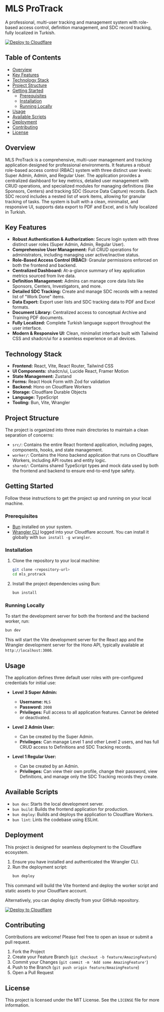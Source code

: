 # MLS ProTrack

A professional, multi-user tracking and management system with role-based access control, definition management, and SDC record tracking, fully localized in Turkish.

[![Deploy to Cloudflare](https://deploy.workers.cloudflare.com/button)](https://deploy.workers.cloudflare.com/?url=https://github.com/cizenel/generated-app-20251004-125352)

## Table of Contents

- [Overview](#overview)
- [Key Features](#key-features)
- [Technology Stack](#technology-stack)
- [Project Structure](#project-structure)
- [Getting Started](#getting-started)
  - [Prerequisites](#prerequisites)
  - [Installation](#installation)
  - [Running Locally](#running-locally)
- [Usage](#usage)
- [Available Scripts](#available-scripts)
- [Deployment](#deployment)
- [Contributing](#contributing)
- [License](#license)

## Overview

MLS ProTrack is a comprehensive, multi-user management and tracking application designed for professional environments. It features a robust role-based access control (RBAC) system with three distinct user levels: Super Admin, Admin, and Regular User. The application provides a centralized dashboard for key metrics, detailed user management with CRUD operations, and specialized modules for managing definitions (like Sponsors, Centers) and tracking SDC (Source Data Capture) records. Each SDC record includes a nested list of work items, allowing for granular tracking of tasks. The system is built with a clean, minimalist, and responsive UI, supports data export to PDF and Excel, and is fully localized in Turkish.

## Key Features

-   **Robust Authentication & Authorization:** Secure login system with three distinct user roles (Super Admin, Admin, Regular User).
-   **Comprehensive User Management:** Full CRUD operations for administrators, including managing user active/inactive status.
-   **Role-Based Access Control (RBAC):** Granular permissions enforced on both the frontend and backend.
-   **Centralized Dashboard:** At-a-glance summary of key application metrics sourced from live data.
-   **Definition Management:** Admins can manage core data lists like Sponsors, Centers, Investigators, and more.
-   **Detailed SDC Tracking:** Create and manage SDC records with a nested list of "Work Done" items.
-   **Data Export:** Export user lists and SDC tracking data to PDF and Excel formats.
-   **Document Library:** Centralized access to conceptual Archive and Training PDF documents.
-   **Fully Localized:** Complete Turkish language support throughout the user interface.
-   **Modern & Responsive UI:** Clean, minimalist interface built with Tailwind CSS and shadcn/ui for a seamless experience on all devices.

## Technology Stack

-   **Frontend:** React, Vite, React Router, Tailwind CSS
-   **UI Components:** shadcn/ui, Lucide React, Framer Motion
-   **State Management:** Zustand
-   **Forms:** React Hook Form with Zod for validation
-   **Backend:** Hono on Cloudflare Workers
-   **Storage:** Cloudflare Durable Objects
-   **Language:** TypeScript
-   **Tooling:** Bun, Vite, Wrangler

## Project Structure

The project is organized into three main directories to maintain a clean separation of concerns:

-   `src/`: Contains the entire React frontend application, including pages, components, hooks, and state management.
-   `worker/`: Contains the Hono backend application that runs on Cloudflare Workers, including API routes and entity logic.
-   `shared/`: Contains shared TypeScript types and mock data used by both the frontend and backend to ensure end-to-end type safety.

## Getting Started

Follow these instructions to get the project up and running on your local machine.

### Prerequisites

-   [Bun](https://bun.sh/) installed on your system.
-   [Wrangler CLI](https://developers.cloudflare.com/workers/wrangler/install-and-update/) logged into your Cloudflare account. You can install it globally with `bun install -g wrangler`.

### Installation

1.  Clone the repository to your local machine:
    ```sh
    git clone <repository-url>
    cd mls_protrack
    ```

2.  Install the project dependencies using Bun:
    ```sh
    bun install
    ```

### Running Locally

To start the development server for both the frontend and the backend worker, run:

```sh
bun dev
```

This will start the Vite development server for the React app and the Wrangler development server for the Hono API, typically available at `http://localhost:3000`.

## Usage

The application defines three default user roles with pre-configured credentials for initial use:

-   **Level 3 Super Admin:**
    -   **Username:** `MLS`
    -   **Password:** `2008`
    -   **Privileges:** Full access to all application features. Cannot be deleted or deactivated.

-   **Level 2 Admin User:**
    -   Can be created by the Super Admin.
    -   **Privileges:** Can manage Level 1 and other Level 2 users, and has full CRUD access to Definitions and SDC Tracking records.

-   **Level 1 Regular User:**
    -   Can be created by an Admin.
    -   **Privileges:** Can view their own profile, change their password, view Definitions, and manage only the SDC Tracking records they create.

## Available Scripts

-   `bun dev`: Starts the local development server.
-   `bun build`: Builds the frontend application for production.
-   `bun deploy`: Builds and deploys the application to Cloudflare Workers.
-   `bun lint`: Lints the codebase using ESLint.

## Deployment

This project is designed for seamless deployment to the Cloudflare ecosystem.

1.  Ensure you have installed and authenticated the Wrangler CLI.
2.  Run the deployment script:
    ```sh
    bun deploy
    ```
This command will build the Vite frontend and deploy the worker script and static assets to your Cloudflare account.

Alternatively, you can deploy directly from your GitHub repository.

[![Deploy to Cloudflare](https://deploy.workers.cloudflare.com/button)](https://deploy.workers.cloudflare.com/?url=https://github.com/cizenel/generated-app-20251004-125352)

## Contributing

Contributions are welcome! Please feel free to open an issue or submit a pull request.

1.  Fork the Project
2.  Create your Feature Branch (`git checkout -b feature/AmazingFeature`)
3.  Commit your Changes (`git commit -m 'Add some AmazingFeature'`)
4.  Push to the Branch (`git push origin feature/AmazingFeature`)
5.  Open a Pull Request

## License

This project is licensed under the MIT License. See the `LICENSE` file for more information.